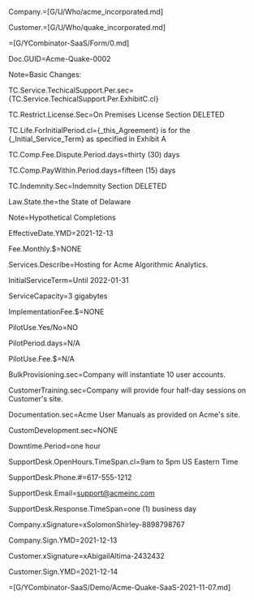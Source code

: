 Company.=[G/U/Who/acme_incorporated.md]

Customer.=[G/U/Who/quake_incorporated.md]

=[G/YCombinator-SaaS/Form/0.md]

Doc.GUID=Acme-Quake-0002

Note=Basic Changes:

TC.Service.TechicalSupport.Per.sec={TC.Service.TechicalSupport.Per.ExhibitC.cl}

TC.Restrict.License.Sec=On Premises License Section DELETED

TC.Life.ForInitialPeriod.cl={_this_Agreement} is for the {_Initial_Service_Term} as specified in Exhibit A

TC.Comp.Fee.Dispute.Period.days=thirty (30) days

TC.Comp.PayWithin.Period.days=fifteen (15) days

TC.Indemnity.Sec=Indemnity Section DELETED

Law.State.the=the State of Delaware

Note=Hypothetical Completions

EffectiveDate.YMD=2021-12-13

Fee.Monthly.$=NONE

Services.Describe=Hosting for Acme Algorithmic Analytics.

InitialServiceTerm=Until 2022-01-31

ServiceCapacity=3 gigabytes

ImplementationFee.$=NONE

PilotUse.Yes/No=NO

PilotPeriod.days=N/A

PilotUse.Fee.$=N/A

BulkProvisioning.sec=Company will instantiate 10 user accounts.

CustomerTraining.sec=Company will provide four half-day sessions on Customer's site.

Documentation.sec=Acme User Manuals as provided on Acme's site.

CustomDevelopment.sec=NONE

Downtime.Period=one hour

SupportDesk.OpenHours.TimeSpan.cl=9am to 5pm US Eastern Time

SupportDesk.Phone.#=617-555-1212

SupportDesk.Email=support@acmeinc.com

SupportDesk.Response.TimeSpan=one (1) business day

Company.xSignature=xSolomonShirley-8898798767

Company.Sign.YMD=2021-12-13

Customer.xSignature=xAbigailAltima-2432432

Customer.Sign.YMD=2021-12-14

=[G/YCombinator-SaaS/Demo/Acme-Quake-SaaS-2021-11-07.md]
